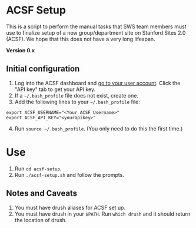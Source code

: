 # ACSF Setup
This is a script to perform the manual tasks that SWS team members must use to finalize setup of a new group/department site on Stanford Sites 2.0 (ACSF). We hope that this does not have a very long lifespan.

**Version 0.x**

## Initial configuration
1. Log into the ACSF dashboard and [go to your user account](https://www.cardinalsites.acsitefactory.com/user). Click the "API key" tab to get your API key.
2. If a `~/.bash_profile` file does not exist, create one.
3. Add the following lines to your `~/.bash_profile` file:
```
export ACSF_USERNAME="<Your ACSF Username>"
export ACSF_API_KEY="<yourapikey>"
```
4. Run `source ~/.bash_profile`. (You only need to do this the first time.)

# Use
1. Run `cd acsf-setup`.
2. Run `./acsf-setup.sh` and follow the prompts.

## Notes and Caveats
1. You must have drush aliases for ACSF set up.
2. You must have drush in your `$PATH`. Run `which drush` and it should return the location of drush.
